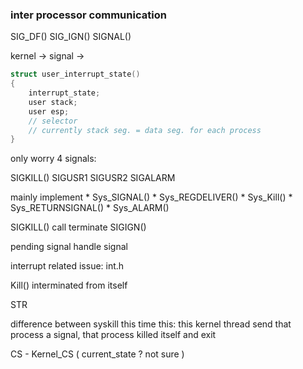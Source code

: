 ### inter processor communication

SIG_DF()
SIG_IGN()
SIGNAL()


kernel -> signal ->
```c
struct user_interrupt_state()
{
	interrupt_state;
	user stack;
	user esp;
	// selector
	// currently stack seg. = data seg. for each process
}

```

only worry 4 signals:

SIGKILL()
SIGUSR1
SIGUSR2
SIGALARM

mainly implement
	* Sys_SIGNAL()
	* Sys_REGDELIVER()
	* Sys_Kill()
	* Sys_RETURNSIGNAL()
	* Sys_ALARM()

SIGKILL()
	call terminate
SIGIGN()

pending signal
handle signal

interrupt related issue: int.h

Kill()
	interminated from itself

STR

difference between syskill this time
this:
	this kernel thread send that process a signal,
	that process killed itself and exit
	

CS - Kernel_CS ( current_state ? not sure )

